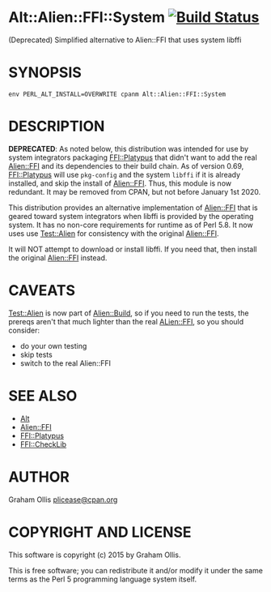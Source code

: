 # Alt::Alien::FFI::System [![Build Status](https://secure.travis-ci.org/Perl5-FFI/Alt-Alien-FFI-System.png)](http://travis-ci.org/Perl5-FFI/Alt-Alien-FFI-System)

(Deprecated) Simplified alternative to Alien::FFI that uses system libffi

# SYNOPSIS

    env PERL_ALT_INSTALL=OVERWRITE cpanm Alt::Alien::FFI::System

# DESCRIPTION

**DEPRECATED**: As noted below, this distribution was intended
for use by system integrators packaging [FFI::Platypus](https://metacpan.org/pod/FFI::Platypus) that
didn't want to add the real [Alien::FFI](https://metacpan.org/pod/Alien::FFI) and its dependencies
to their build chain.  As of version 0.69, [FFI::Platypus](https://metacpan.org/pod/FFI::Platypus)
will use `pkg-config` and the system `libffi` if it is already
installed, and skip the install of [Alien::FFI](https://metacpan.org/pod/Alien::FFI). Thus, this
module is now redundant.  It may be removed from CPAN, but not
before January 1st 2020.

This distribution provides an alternative implementation of
[Alien::FFI](https://metacpan.org/pod/Alien::FFI) that is geared toward system integrators when
libffi is provided by the operating system.  It has no non-core
requirements for runtime as of Perl 5.8.  It now uses
use [Test::Alien](https://metacpan.org/pod/Test::Alien) for consistency with the original
[Alien::FFI](https://metacpan.org/pod/Alien::FFI).

It will NOT attempt to download or install libffi.  If you
need that, then install the original [Alien::FFI](https://metacpan.org/pod/Alien::FFI) instead.

# CAVEATS

[Test::Alien](https://metacpan.org/pod/Test::Alien) is now part of [Alien::Build](https://metacpan.org/pod/Alien::Build), so if you
need to run the tests, the prereqs aren't that much lighter
than the real [ALien::FFI](https://metacpan.org/pod/ALien::FFI), so you should consider:

- do your own testing
- skip tests
- switch to the real Alien::FFI

# SEE ALSO

- [Alt](https://metacpan.org/pod/Alt)
- [Alien::FFI](https://metacpan.org/pod/Alien::FFI)
- [FFI::Platypus](https://metacpan.org/pod/FFI::Platypus)
- [FFI::CheckLib](https://metacpan.org/pod/FFI::CheckLib)

# AUTHOR

Graham Ollis <plicease@cpan.org>

# COPYRIGHT AND LICENSE

This software is copyright (c) 2015 by Graham Ollis.

This is free software; you can redistribute it and/or modify it under
the same terms as the Perl 5 programming language system itself.
